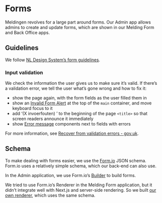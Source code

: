 # Forms

Meldingen revolves for a large part around forms.
Our Admin app allows admins to create and update forms, which are shown in our Melding Form and Back Office apps.

## Guidelines

We follow [NL Design System’s form guidelines](https://nldesignsystem.nl/richtlijnen/formulieren/).

### Input validation

We check the information the user gives us to make sure it’s valid.
If there’s a validation error, we tell the user what’s gone wrong and how to fix it:

- show the page again, with the form fields as the user filled them in
- show an [Invalid Form Alert](https://designsystem.amsterdam/?path=/docs/components-forms-invalid-form-alert--docs) at the top of the `main` container, and move keyboard focus to it
- add ‘(X invoerfouten) ’ to the beginning of the page `<title>` so that screen readers announce it immediately
- show [Error message](https://designsystem.amsterdam/?path=/docs/components-forms-error-message--docs) components next to fields with errors

For more information, see [Recover from validation errors - gov.uk](https://design-system.service.gov.uk/patterns/validation/#how-to-tell-the-user-about-validation-errors).

## Schema

To make dealing with forms easier, we use the [Form.io](https://form.io/) JSON schema.
Form.io uses a relatively simple schema, which our back-end can also use.

In the Admin application, we use Form.io’s [Builder](https://help.form.io/developers/form-development/form-builder) to build forms.

We tried to use Form.io’s Renderer in the Melding Form application, but it didn’t integrate well with Next.js and server-side rendering.
So we built [our own renderer](/libs/form-renderer), which uses the same schema.
